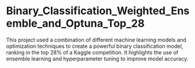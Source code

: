# Binary_Classification_Weighted_Ensemble_and_Optuna_Top_28
 This project used a combination of different machine learning models and optimization techniques to create a powerful binary classification model, ranking in the top 28% of a Kaggle competition. It highlights the use of ensemble learning and hyperparameter tuning to improve model accuracy.
